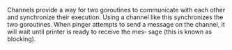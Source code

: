 Channels provide a way for two goroutines to communicate with each other and synchronize their execution. 
Using a channel like this synchronizes the two goroutines. When pinger attempts to
send a message on the channel, it will wait until printer is ready to receive the mes‐
sage (this is known as blocking).
